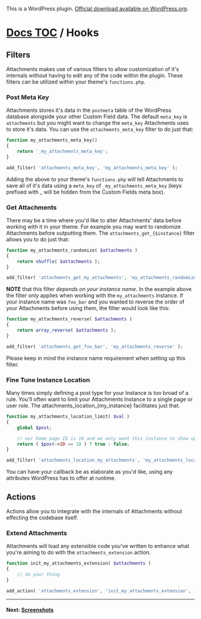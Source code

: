 This is a WordPress plugin. [Official download available on WordPress.org](http://wordpress.org/extend/plugins/attachments/).

# [Docs TOC](TOC.md) / Hooks

## Filters

Attachments makes use of various filters to allow customization of it's internals without having to edit any of the code within the plugin. These filters can be utilized within your theme's `functions.php`.

### Post Meta Key

Attachments stores it's data in the `postmeta` table of the WordPress database alongside your other Custom Field data. The default `meta_key` is `attachments` but you might want to change the `meta_key` Attachments uses to store it's data. You can use the `attachments_meta_key` filter to do just that:

```php
function my_attachments_meta_key()
{
    return '_my_attachments_meta_key';
}

add_filter( 'attachments_meta_key', 'my_attachments_meta_key' );
```

Adding the above to your theme's `functions.php` will tell Attachments to save all of it's data using a `meta_key` of `_my_attachments_meta_key` (keys prefixed with _ will be hidden from the Custom Fields meta box).

### Get Attachments

There may be a time where you'd like to alter Attachments' data before working with it in your theme. For example you may want to randomize Attachments before outputting them. The `attachments_get_{$instance}` filter allows you to do just that:

```php
function my_attachments_randomize( $attachments )
{
    return shuffle( $attachments );
}

add_filter( 'attachments_get_my_attachments', 'my_attachments_randomize' );
```

**NOTE** that this filter *depends on your instance name*. In the example above the filter only applies when working with the `my_attachments` instance. If your instance name was `foo_bar` and you wanted to reverse the order of your Attachments before using them, the filter would look like this:

```php
function my_attachments_reverse( $attachments )
{
    return array_reverse( $attachments );
}

add_filter( 'attachments_get_foo_bar', 'my_attachments_reverse' );
```

Please keep in mind the instance name requirement when setting up this filter.

### Fine Tune Instance Location

Many times simply defining a post type for your Instance is too broad of a rule. You'll often want to limit your Attachments Instance to a single page or user role. The attachments_location_{my_instance} facilitates just that.

```php
function my_attachments_location_limit( $val )
{
    global $post;

    // our home page ID is 10 and we only want this instance to show up there
    return ( $post->ID == 10 ) ? true : false;
}

add_filter( 'attachments_location_my_attachments', 'my_attachments_location_limit' );
```

You can have your callback be as elaborate as you'd like, using any attributes WordPress has to offer at runtime.

## Actions

Actions allow you to integrate with the internals of Attachments without effecting the codebase itself.

### Extend Attachments

Attachments will load any extensible code you've written to enhance what you're aiming to do with the `attachments_extension` action.

```php
function init_my_attachments_extension( $attachments )
{
    // do your thing
}

add_action( 'attachments_extension', 'init_my_attachments_extension', 10, 1 );
```

-----

#### Next: [Screenshots](screenshots.md)